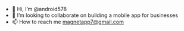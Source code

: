 - 👋 Hi, I’m @android578
- 💞️ I’m looking to collaborate on building a mobile app for businesses
- 📫 How to reach me magnetapp7@gmail.com

<!---
android578/android578 is a ✨ special ✨ repository because its `README.md` (this file) appears on your GitHub profile.
You can click the Preview link to take a look at your changes.
--->
